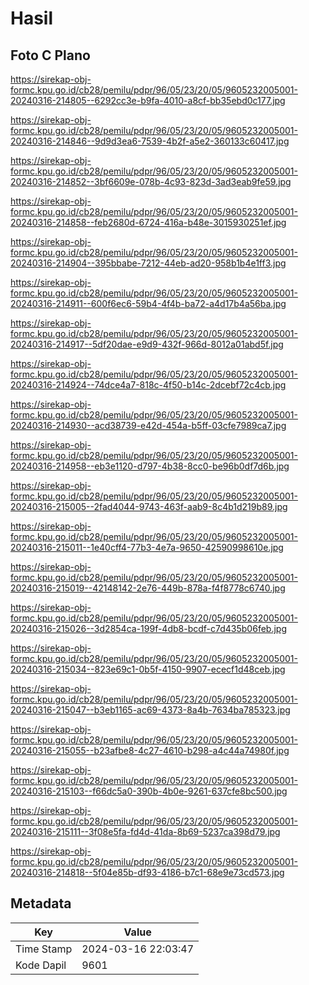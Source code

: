 # Hasil

## Foto C Plano

https://sirekap-obj-formc.kpu.go.id/cb28/pemilu/pdpr/96/05/23/20/05/9605232005001-20240316-214805--6292cc3e-b9fa-4010-a8cf-bb35ebd0c177.jpg

https://sirekap-obj-formc.kpu.go.id/cb28/pemilu/pdpr/96/05/23/20/05/9605232005001-20240316-214846--9d9d3ea6-7539-4b2f-a5e2-360133c60417.jpg

https://sirekap-obj-formc.kpu.go.id/cb28/pemilu/pdpr/96/05/23/20/05/9605232005001-20240316-214852--3bf6609e-078b-4c93-823d-3ad3eab9fe59.jpg

https://sirekap-obj-formc.kpu.go.id/cb28/pemilu/pdpr/96/05/23/20/05/9605232005001-20240316-214858--feb2680d-6724-416a-b48e-3015930251ef.jpg

https://sirekap-obj-formc.kpu.go.id/cb28/pemilu/pdpr/96/05/23/20/05/9605232005001-20240316-214904--395bbabe-7212-44eb-ad20-958b1b4e1ff3.jpg

https://sirekap-obj-formc.kpu.go.id/cb28/pemilu/pdpr/96/05/23/20/05/9605232005001-20240316-214911--600f6ec6-59b4-4f4b-ba72-a4d17b4a56ba.jpg

https://sirekap-obj-formc.kpu.go.id/cb28/pemilu/pdpr/96/05/23/20/05/9605232005001-20240316-214917--5df20dae-e9d9-432f-966d-8012a01abd5f.jpg

https://sirekap-obj-formc.kpu.go.id/cb28/pemilu/pdpr/96/05/23/20/05/9605232005001-20240316-214924--74dce4a7-818c-4f50-b14c-2dcebf72c4cb.jpg

https://sirekap-obj-formc.kpu.go.id/cb28/pemilu/pdpr/96/05/23/20/05/9605232005001-20240316-214930--acd38739-e42d-454a-b5ff-03cfe7989ca7.jpg

https://sirekap-obj-formc.kpu.go.id/cb28/pemilu/pdpr/96/05/23/20/05/9605232005001-20240316-214958--eb3e1120-d797-4b38-8cc0-be96b0df7d6b.jpg

https://sirekap-obj-formc.kpu.go.id/cb28/pemilu/pdpr/96/05/23/20/05/9605232005001-20240316-215005--2fad4044-9743-463f-aab9-8c4b1d219b89.jpg

https://sirekap-obj-formc.kpu.go.id/cb28/pemilu/pdpr/96/05/23/20/05/9605232005001-20240316-215011--1e40cff4-77b3-4e7a-9650-42590998610e.jpg

https://sirekap-obj-formc.kpu.go.id/cb28/pemilu/pdpr/96/05/23/20/05/9605232005001-20240316-215019--42148142-2e76-449b-878a-f4f8778c6740.jpg

https://sirekap-obj-formc.kpu.go.id/cb28/pemilu/pdpr/96/05/23/20/05/9605232005001-20240316-215026--3d2854ca-199f-4db8-bcdf-c7d435b06feb.jpg

https://sirekap-obj-formc.kpu.go.id/cb28/pemilu/pdpr/96/05/23/20/05/9605232005001-20240316-215034--823e69c1-0b5f-4150-9907-ececf1d48ceb.jpg

https://sirekap-obj-formc.kpu.go.id/cb28/pemilu/pdpr/96/05/23/20/05/9605232005001-20240316-215047--b3eb1165-ac69-4373-8a4b-7634ba785323.jpg

https://sirekap-obj-formc.kpu.go.id/cb28/pemilu/pdpr/96/05/23/20/05/9605232005001-20240316-215055--b23afbe8-4c27-4610-b298-a4c44a74980f.jpg

https://sirekap-obj-formc.kpu.go.id/cb28/pemilu/pdpr/96/05/23/20/05/9605232005001-20240316-215103--f66dc5a0-390b-4b0e-9261-637cfe8bc500.jpg

https://sirekap-obj-formc.kpu.go.id/cb28/pemilu/pdpr/96/05/23/20/05/9605232005001-20240316-215111--3f08e5fa-fd4d-41da-8b69-5237ca398d79.jpg

https://sirekap-obj-formc.kpu.go.id/cb28/pemilu/pdpr/96/05/23/20/05/9605232005001-20240316-214818--5f04e85b-df93-4186-b7c1-68e9e73cd573.jpg


## Metadata

| Key        | Value               |
| ---------- | ------------------- |
| Time Stamp | 2024-03-16 22:03:47 |
| Kode Dapil | 9601                |



